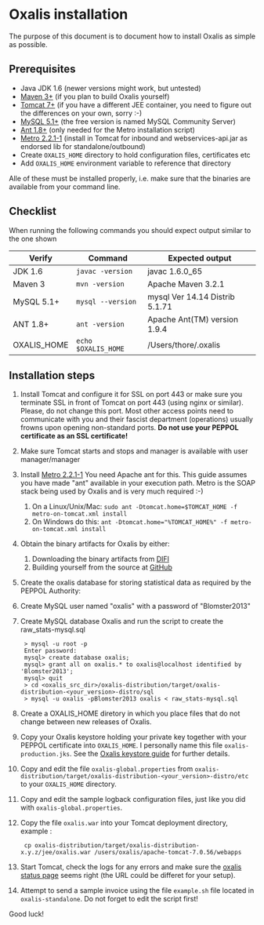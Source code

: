 # Oxalis installation

The purpose of this document is to document how to install Oxalis as simple as possible.

## Prerequisites

* Java JDK 1.6 (newer versions might work, but untested)
* [Maven 3+](http://maven.apache.org/download.cgi) (if you plan to build Oxalis yourself)
* [Tomcat 7+](http://tomcat.apache.org/download-70.cgi) (if you have a different JEE container, you need to figure out the differences on your own, sorry :-)
* [MySQL 5.1+](http://www.mysql.com/downloads/mysql/) (the free version is named MySQL Community Server)
* [Ant 1.8+](http://ant.apache.org/bindownload.cgi) (only needed for the Metro installation script)
* [Metro 2.2.1-1](https://metro.java.net/2.2.1-1/) (install in Tomcat for inbound and webservices-api.jar as endorsed lib for standalone/outbound)
* Create `OXALIS_HOME` directory to hold configuration files, certificates etc
* Add `OXALIS_HOME` environment variable to reference that directory

Alle of these must be installed properly, i.e. make sure that the binaries are available from your command line.


## Checklist
When running the following commands you should expect output similar to the one shown

| Verify | Command | Expected output |
| ------ | ------- | --------------- |
| JDK 1.6 | `javac -version` | javac 1.6.0_65 |
| Maven 3 | `mvn -version` | Apache Maven 3.2.1 |
| MySQL 5.1+ | `mysql --version` | mysql  Ver 14.14 Distrib 5.1.71 |
| ANT 1.8+ | `ant -version` | Apache Ant(TM) version 1.9.4 |
| OXALIS_HOME | `echo $OXALIS_HOME` | /Users/thore/.oxalis |


## Installation steps

1. Install Tomcat and configure it for SSL on port 443 or make sure you terminate SSL in front of Tomcat on port 443 (using nginx or similar). Please, do not change this port. Most other access points need to communicate with you and their fascist department (operations) usually frowns upon opening non-standard ports. **Do not use your PEPPOL certificate as an SSL certificate!**

1. Make sure Tomcat starts and stops and manager is available with user manager/manager

1. Install [Metro 2.2.1-1](https://metro.java.net/2.2.1-1/) You need Apache ant for this. This guide assumes you have made "ant" available in your execution path. Metro is the SOAP stack being used by Oxalis and is very much required :-)
    1. On a Linux/Unix/Mac: `sudo ant -Dtomcat.home=$TOMCAT_HOME -f metro-on-tomcat.xml install`
    1. On Windows do this: `ant -Dtomcat.home="%TOMCAT_HOME%" -f metro-on-tomcat.xml install`

1. Obtain the binary artifacts for Oxalis by either:
    1. Downloading the binary artifacts from [DIFI](http://vefa.difi.no/oxalis/) 
    1. Building yourself from the source at [GitHub](https://github.com/difi/oxalis/)

1. Create the oxalis database for storing statistical data as required by the PEPPOL Authority:

1. Create MySQL user named "oxalis" with a password of "Blomster2013"

1. Create MySQL database Oxalis and run the script to create the raw_stats-mysql.sql

        > mysql -u root -p
        Enter password:
        mysql> create database oxalis;
        mysql> grant all on oxalis.* to oxalis@localhost identified by 'Blomster2013';
        mysql> quit
        > cd <oxalis_src_dir>/oxalis-distribution/target/oxalis-distribution-<your_version>-distro/sql
        > mysql -u oxalis -pBlomster2013 oxalis < raw_stats-mysql.sql

1. Create a OXALIS_HOME diretory in which you place files that do not change between new releases of Oxalis.

1. Copy your Oxalis keystore holding your private key together with your PEPPOL certificate into `OXALIS_HOME`. I personally name this file `oxalis-production.jks`.  See the [Oxalis keystore guide](/doc/keystore.md) for further details.

1. Copy and edit the file `oxalis-global.properties` from `oxalis-distribution/target/oxalis-distribution-<your_version>-distro/etc` to your `OXALIS_HOME` directory.

1. Copy and edit the sample logback configuration files, just like you did with `oxalis-global.properties`.

1. Copy the file `oxalis.war` into your Tomcat deployment directory, example :

        cp oxalis-distribution/target/oxalis-distribution-x.y.z/jee/oxalis.war /users/oxalis/apache-tomcat-7.0.56/webapps

1. Start Tomcat, check the logs for any errors and make sure the [oxalis status page](https://localhost:443/oxalis/status) seems right (the URL could be differet for your setup).

1. Attempt to send a sample invoice using the file `example.sh` file located in `oxalis-standalone`.
 Do not forget to edit the script first!

Good luck!
